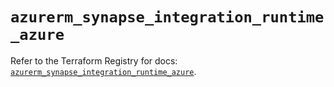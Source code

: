 # `azurerm_synapse_integration_runtime_azure`

Refer to the Terraform Registry for docs: [`azurerm_synapse_integration_runtime_azure`](https://registry.terraform.io/providers/hashicorp/azurerm/4.34.0/docs/resources/synapse_integration_runtime_azure).
